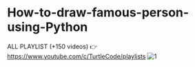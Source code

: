# How-to-draw-famous-person-using-Python
ALL PLAYLIST (+150 videos) 👉 https://www.youtube.com/c/TurtleCode/playlists
![1](https://user-images.githubusercontent.com/85156399/173750513-f8df4c85-0507-4db5-a00f-fdf8a380d308.png)
